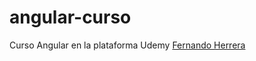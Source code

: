 # angular-curso
Curso Angular en la plataforma Udemy   [Fernando Herrera](https://www.udemy.com/course/angular-fernando-herrera)
